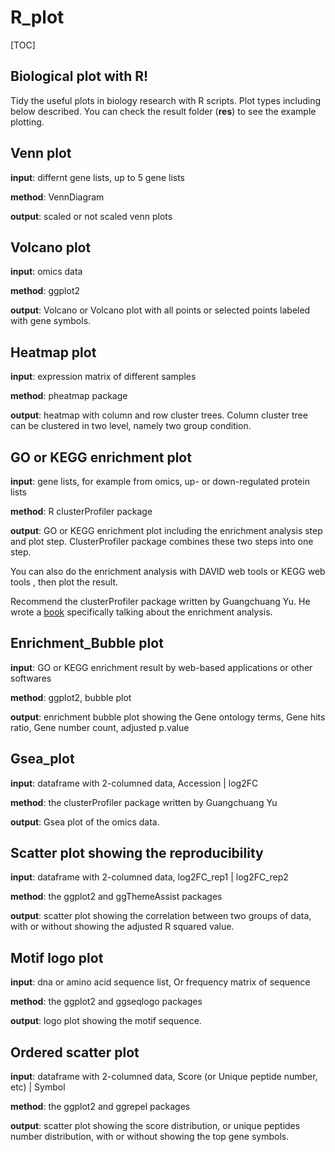 # R_plot
[TOC]
## Biological plot  with R!
Tidy the useful plots in biology research with R scripts.
Plot types including below described.
You can check the result folder (**res**) to see the example plotting.

## Venn plot

**input**: differnt gene lists, up to 5 gene lists

**method**: VennDiagram

**output**: scaled or not scaled venn plots

## Volcano plot

**input**: omics data

**method**: ggplot2

**output**: Volcano or Volcano plot with all points or selected points labeled with gene symbols.

## Heatmap plot

**input**: expression matrix of different samples

**method**: pheatmap package

**output**: heatmap with column and row cluster trees. Column cluster tree can be clustered in two level, namely two group condition.

## GO or KEGG enrichment plot

**input**: gene lists, for example from omics, up- or down-regulated protein lists

**method**: R clusterProfiler  package

**output**: GO or KEGG enrichment plot including the enrichment analysis step and plot step. ClusterProfiler package combines these two steps into one step.

You can also do the enrichment analysis with DAVID web tools or KEGG web tools , then plot the result.

Recommend the clusterProfiler package written by Guangchuang Yu. He wrote a [book](https://yulab-smu.github.io/clusterProfiler-book/index.html) specifically talking about the enrichment analysis.

## Enrichment_Bubble plot

**input**: GO or KEGG enrichment result by web-based applications or other softwares

**method**: ggplot2, bubble plot

**output**: enrichment bubble plot showing the Gene ontology terms, Gene hits ratio, Gene number count, adjusted p.value

## Gsea_plot

**input**: dataframe with 2-columned data, Accession | log2FC

**method**: the clusterProfiler package written by Guangchuang Yu

**output**:  Gsea plot of the omics data.

## Scatter plot showing the reproducibility

**input**: dataframe with 2-columned data,  log2FC_rep1 | log2FC_rep2

**method**: the ggplot2 and ggThemeAssist packages

**output**:  scatter plot showing the correlation between two groups of data, with or without showing the adjusted R squared value.

## Motif logo plot

**input**: dna or amino acid sequence list, Or frequency matrix of sequence

**method**: the ggplot2 and ggseqlogo packages

**output**:  logo plot showing the motif sequence.

## Ordered scatter plot

**input**: dataframe with 2-columned data, Score (or Unique peptide number, etc) | Symbol

**method**: the ggplot2 and ggrepel packages

**output**:  scatter plot showing the score distribution, or unique peptides number distribution, with or without showing the top gene symbols.
